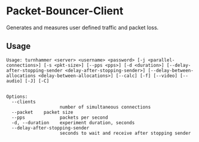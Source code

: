 # Packet-Bouncer-Client

Generates and measures user defined traffic and packet loss.

## Usage

```
Usage: turnhammer <server> <username> <password> [-j <parallel-connections>] [-s <pkt-size>] [--pps <pps>] [-d <duration>] [--delay-after-stopping-sender <delay-after-stopping-sender>] [--delay-between-allocations <delay-between-allocations>] [--calc] [-f] [--video] [--audio] [-J] [-C]


Options:
  --clients
                    number of simultaneous connections
  --packet    packet size
  --pps             packets per second
  -d, --duration    experiment duration, seconds
  --delay-after-stopping-sender
                    seconds to wait and receive after stopping sender
```
